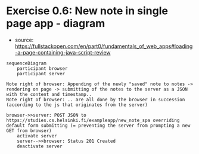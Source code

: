 # Exercise 0.6: New note in single page app - diagram
- source: https://fullstackopen.com/en/part0/fundamentals_of_web_apps#loading-a-page-containing-java-script-review

```mermaid
sequenceDiagram
    participant browser
    participant server

Note right of browser: Appending of the newly "saved" note to notes -> rendering on page -> submitting of the notes to the server as a JSON with the content and timestamp..
Note right of browser: .. are all done by the browser in succession (according to the js that originates from the server)

browser->>server: POST JSON to https://studies.cs.helsinki.fi/exampleapp/new_note_spa overriding default form submitting (= preventing the server from prompting a new GET from browser)
    activate server
    server-->>browser: Status 201 Created
    deactivate server


```
